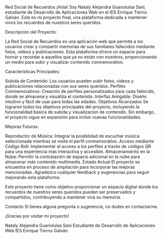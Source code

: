 Red Social de Recuerdos
¡Hola! Soy Nataly Alejandra Guanoluisa Sani, estudiante de Desarrollo de Aplicaciones Web en el IES Enrique Tierno Galván. Este es mi proyecto final, una plataforma dedicada a mantener vivos los recuerdos de nuestros seres queridos.

Descripción del Proyecto:

La Red Social de Recuerdos es una aplicación web que permite a los usuarios crear y compartir memorias de sus familiares fallecidos mediante fotos, videos y publicaciones. Esta plataforma ofrece un espacio para honrar y recordar a aquellos que ya no están con nosotros, proporcionando un medio para subir y visualizar contenido conmemorativo.

Características Principales:

Subida de Contenido: Los usuarios pueden subir fotos, videos y publicaciones relacionadas con sus seres queridos.
Perfiles Conmemorativos: Creación de perfiles personalizados para cada fallecido, donde se almacena y visualiza el contenido.
Interfaz Amigable: Diseño intuitivo y fácil de usar para todas las edades.
Objetivos Alcanzados
Se lograron todos los objetivos principales del proyecto, incluyendo la funcionalidad básica de subida y visualización de contenido. Sin embargo, el proyecto sigue en expansión para incluir nuevas funcionalidades.

Mejoras Futuras:

Reproductor de Música: Integrar la posibilidad de escuchar música seleccionada mientras se visita el perfil conmemorativo.
Acceso mediante Código Bidi: Implementar el acceso a los perfiles a través de códigos QR para una experiencia más interactiva y accesible.
Almacenamiento en la Nube: Permitir la contratación de espacio adicional en la nube para almacenar más contenido multimedia.
Estado Actual
El proyecto se encuentra en proceso de ampliación para incorporar las mejoras mencionadas. Agradezco cualquier feedback y sugerencias para seguir mejorando esta plataforma.

Este proyecto tiene como objetivo proporcionar un espacio digital donde los recuerdos de nuestros seres queridos puedan ser preservados y compartidos, contribuyendo a mantener viva su memoria.

Contacto
Si tienes alguna pregunta o sugerencia, no dudes en contactarme.

¡Gracias por visitar mi proyecto!

Nataly Alejandra Guanoluisa Sani
Estudiante de Desarrollo de Aplicaciones Web
IES Enrique Tierno Galván
